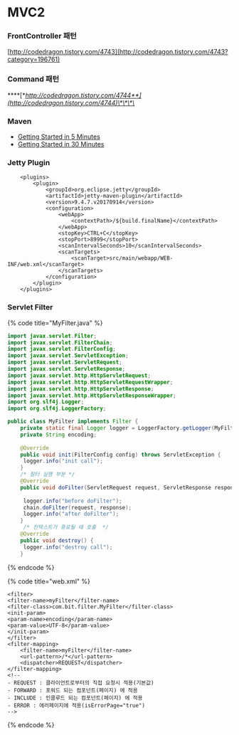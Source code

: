 # MVC2



### FrontController 패턴

[http://codedragon.tistory.com/4743](http://codedragon.tistory.com/4743?category=196761)

###  

### Command 패턴

\*\*\*\*[**http://codedragon.tistory.com/4744**](http://codedragon.tistory.com/4744)\*\*\*\*









### Maven

* [Getting Started in 5 Minutes](https://maven.apache.org/guides/getting-started/maven-in-five-minutes.html)
* [Getting Started in 30 Minutes](https://maven.apache.org/guides/getting-started/index.html)

### Jetty Plugin

```text
    <plugins>
        <plugin>
            <groupId>org.eclipse.jetty</groupId>
            <artifactId>jetty-maven-plugin</artifactId>
            <version>9.4.7.v20170914</version>
            <configuration>
                <webApp>
                    <contextPath>/${build.finalName}</contextPath>
                </webApp>
                <stopKey>CTRL+C</stopKey>
                <stopPort>8999</stopPort>
                <scanIntervalSeconds>10</scanIntervalSeconds>
                <scanTargets>
                    <scanTarget>src/main/webapp/WEB-INF/web.xml</scanTarget>
                </scanTargets>
            </configuration>
        </plugin>
    </plugins>
```





### Servlet Filter



{% code title="MyFilter.java" %}
```java
import javax.servlet.Filter; 
import javax.servlet.FilterChain; 
import javax.servlet.FilterConfig; 
import javax.servlet.ServletException; 
import javax.servlet.ServletRequest; 
import javax.servlet.ServletResponse; 
import javax.servlet.http.HttpServletRequest; 
import javax.servlet.http.HttpServletRequestWrapper; 
import javax.servlet.http.HttpServletResponse; 
import javax.servlet.http.HttpServletResponseWrapper; 
import org.slf4j.Logger; 
import org.slf4j.LoggerFactory; 

public class MyFilter implements Filter { 
    private static final Logger logger = LoggerFactory.getLogger(MyFilter.class); 
    private String encoding; 
    
    @Override 
    public void init(FilterConfig config) throws ServletException { 
     logger.info("init call");
    } 
    /* 필터 실행 부분 */ 
    @Override 
    public void doFilter(ServletRequest request, ServletResponse response, FilterChain chain) throws IOException, ServletException {
     
     logger.info("before doFilter"); 
     chain.doFilter(request, response);
     logger.info("after doFilter"); 
    } 
     /* 컨텍스트가 종료될 때 호출  */ 
    @Override 
    public void destroy() {
     logger.info("destroy call"); 
    }
```
{% endcode %}



{% code title="web.xml" %}
```markup
<filter> 
<filter-name>myFilter</filter-name> 
<filter-class>com.bit.filter.MyFilter</filter-class> 
<init-param> 
<param-name>encoding</param-name> 
<param-value>UTF-8</param-value> 
</init-param> 
</filter> 
<filter-mapping>
    <filter-name>myFilter</filter-name>
    <url-pattern>/*</url-pattern>
    <dispatcher>REQUEST</dispatcher>
</filter-mapping>
<!--
- REQUEST : 클라이언트로부터의 직접 요청시 적용(기본값)
- FORWARD : 포워드 되는 컴포넌트(페이지) 에 적용
- INCLUDE : 인클루드 되는 컴포넌트(페이지) 에 적용
- ERROR : 에러페이지에 적용(isErrorPage="true")
-->
```
{% endcode %}





















